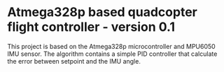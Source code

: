 # Atmega328p based quadcopter flight controller -  version 0.1

This project is based on the Atmega328p microcontroller and MPU6050 IMU sensor. The algorithm contains a simple PID controller that calculate the error between setpoint and the IMU angle. 
